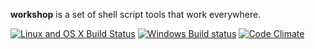 **workshop** is a set of shell script tools that work everywhere.

[![Linux and OS X Build Status](https://img.shields.io/travis/alganet/workshop.svg?style=flat-square&label=Linux+/+OS+X+Builds)](https://travis-ci.org/alganet/workshop)&nbsp;[![Windows Build status](https://img.shields.io/appveyor/ci/alganet/workshop.svg?style=flat-square&label=Windows+Builds)](https://ci.appveyor.com/project/alganet/workshop-fat52)&nbsp;[![Code Climate](https://img.shields.io/codeclimate/github/alganet/workshop.svg?style=flat-square&label=Code+Quality)](https://codeclimate.com/github/alganet/workshop/)
